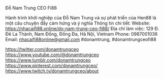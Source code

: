 Đỗ Nam Trung CEO Fi88

Hành trình khởi nghiệp của Đỗ Nam Trung và sự phát triển của Hen88 là một câu chuyện đầy cảm hứng và ý nghĩa
Thông tin chi tiết:
Website: https://nhacaifi88.online/do-nam-trung-ceo-fi88/
Địa chỉ làm việc: 129 Đ. Đê La Thành, Nam Đồng, Đống Đa, Hà Nội, Vietnam
Phone: 0987001036
Email: nhacaifi88online@gmail.com
#donamtrung, #donamtrungceofi88




https://twitter.com/donamtrungceo
https://www.youtube.com/@donamtrungceo
https://www.tumblr.com/donamtrungceo
https://www.pinterest.com/donamtrungceo/
https://www.twitch.tv/donamtrungceo/about
